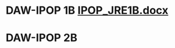 # DAW-IPOP 1B [IPOP_JRE1B.docx](https://github.com/JRLiche/DAW-IPOP/files/14123417/IPOP_JRE.docx)
# DAW-IPOP 2B
